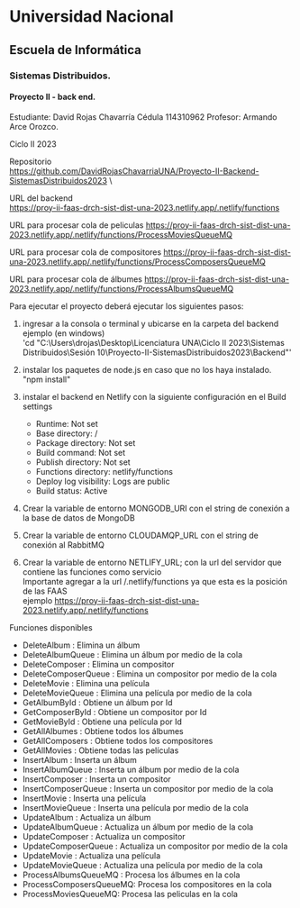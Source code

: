 # Universidad Nacional 
## Escuela de Informática 
### Sistemas Distribuidos.

#### Proyecto II - back end.

Estudiante: 
David Rojas Chavarría
Cédula
114310962
Profesor:
Armando Arce Orozco.

Ciclo II 2023

Repositorio \
   https://github.com/DavidRojasChavarriaUNA/Proyecto-II-Backend-SistemasDistribuidos2023 \

URL del backend \
   https://proy-ii-faas-drch-sist-dist-una-2023.netlify.app/.netlify/functions

URL para procesar cola de peliculas
   https://proy-ii-faas-drch-sist-dist-una-2023.netlify.app/.netlify/functions/ProcessMoviesQueueMQ

URL para procesar cola de compositores
   https://proy-ii-faas-drch-sist-dist-una-2023.netlify.app/.netlify/functions/ProcessComposersQueueMQ

URL para procesar cola de álbumes
   https://proy-ii-faas-drch-sist-dist-una-2023.netlify.app/.netlify/functions/ProcessAlbumsQueueMQ

Para ejecutar el proyecto deberá ejecutar los siguientes pasos:

1. ingresar a la consola o terminal y ubicarse en la carpeta del backend \
	ejemplo (en windows)\
		 'cd "C:\Users\drojas\Desktop\Licenciatura UNA\Ciclo II 2023\Sistemas Distribuidos\Sesión 10\Proyecto-II-SistemasDistribuidos2023\Backend"'
	
2. instalar los paquetes de node.js en caso que no los haya instalado. \
	"npm install"

3. instalar el backend en Netlify con la siguiente configuración en el Build settings
   - Runtime: Not set
   - Base directory: /
   - Package directory: Not set
   - Build command: Not set
   - Publish directory: Not set
   - Functions directory: netlify/functions
   - Deploy log visibility: Logs are public
   - Build status: Active

4. Crear la variable de entorno MONGODB_URI con el string de conexión a la base de datos de MongoDB
5. Crear la variable de entorno CLOUDAMQP_URL con el string de conexión al RabbitMQ
6. Crear la variable de entorno NETLIFY_URL; con la url del servidor que contiene las funciones como servicio \
   Importante agregar a la url /.netlify/functions ya que esta es la posición de las FAAS \
   ejemplo https://proy-ii-faas-drch-sist-dist-una-2023.netlify.app/.netlify/functions

Funciones disponibles
- DeleteAlbum : Elimina un álbum
- DeleteAlbumQueue : Elimina un álbum por medio de la cola
- DeleteComposer : Elimina un compositor
- DeleteComposerQueue : Elimina un compositor por medio de la cola
- DeleteMovie : Elimina una película
- DeleteMovieQueue : Elimina una película por medio de la cola
- GetAlbumById : Obtiene un álbum por Id
- GetComposerById : Obtiene un compositor por Id
- GetMovieById : Obtiene una película por Id
- GetAllAlbumes : Obtiene todos los álbumes
- GetAllComposers : Obtiene todos los compositores
- GetAllMovies : Obtiene todas las películas
- InsertAlbum : Inserta un álbum
- InsertAlbumQueue : Inserta un álbum por medio de la cola
- InsertComposer : Inserta un compositor
- InsertComposerQueue : Inserta un compositor por medio de la cola
- InsertMovie : Inserta una película
- InsertMovieQueue : Inserta una película por medio de la cola
- UpdateAlbum : Actualiza un álbum
- UpdateAlbumQueue : Actualiza un álbum por medio de la cola
- UpdateComposer : Actualiza un compositor
- UpdateComposerQueue : Actualiza un compositor por medio de la cola
- UpdateMovie : Actualiza una película
- UpdateMovieQueue : Actualiza una película por medio de la cola
- ProcessAlbumsQueueMQ : Procesa los álbumes en la cola
- ProcessComposersQueueMQ: Procesa los compositores en la cola
- ProcessMoviesQueueMQ: Procesa las peliculas en la cola
